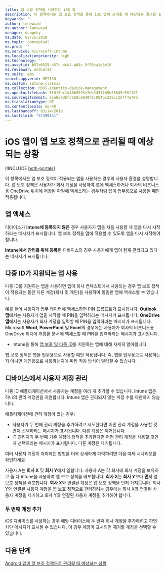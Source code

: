 ```yaml
---
title: 앱 보호 정책을 사용하는 iOS 앱
description: 이 항목에서는 앱 보호 정책을 통해 iOS 앱이 관리될 때 예상되는 결과를 설명합니다.
keywords: ''
author: lenewsad
ms.author: lanewsad
manager: dougeby
ms.date: 02/15/2018
ms.topic: conceptual
ms.prod: ''
ms.service: microsoft-intune
ms.localizationpriority: high
ms.technology: ''
ms.assetid: b57e6525-b57c-4cb4-a84c-9f70ba1e8e19
ms.reviewer: andcerat
ms.suite: ems
search.appverid: MET150
ms.custom: intune-classic
ms.collection: M365-identity-device-management
ms.openlocfilehash: 5f013ec1d40b9593e7eb8d317b5b63545c58f181
ms.sourcegitcommit: 25e6aa3bfce58ce8d9f8c054bc338cc3dff4a78b
ms.translationtype: HT
ms.contentlocale: ko-KR
ms.lasthandoff: 03/14/2019
ms.locfileid: "57399131"
---
```

# <a name="what-to-expect-when-your-ios-app-is-managed-by-app-protection-policies"></a>iOS 앱이 앱 보호 정책으로 관리될 때 예상되는 상황

[!INCLUDE [both-portals](./includes/note-for-both-portals.md)]

 이 항목에서는 앱 보호 정책이 적용되는 앱을 사용하는 경우의 사용자 환경을 설명합니다. 앱 보호 정책은 사용자가 회사 계정을 사용하여 앱에 액세스하거나 회사의 비즈니스용 OneDrive 위치에 저장된 파일에 액세스하는 경우처럼 앱이 업무용으로 사용될 때만 적용됩니다.

##  <a name="access-apps"></a>앱 액세스

디바이스가 **Intune에 등록되지 않은** 경우 사용자가 앱을 처음 사용할 때 앱을 다시 시작하라는 메시지가 표시됩니다. 앱 보호 정책을 앱에 적용할 수 있도록 앱을 다시 시작해야 합니다.

<!--- The following screenshot from the Skype app illustrates this restart request: --->


<!---  ![Screenshot of the iOS device showing PIN prompt](../media/appmanagement/iOS_AppPINPrompt.png) --->

**Intune에서 관리를 위해 등록**된 디바이스의 경우 사용자에게 앱이 현재 관리되고 있다는 메시지가 표시됩니다.

##  <a name="use-apps-with-multi-identity-support"></a>다중 ID가 지원되는 앱 사용

다중 ID를 지원하는 앱을 사용하면 앱이 회사 컨텍스트에서 사용되는 경우 앱 보호 정책이 적용되는 동안 다른 계정(회사 및 개인)을 사용하여 동일한 앱에 액세스할 수 있습니다.  

예를 들어 사용자가 업무 데이터에 액세스하면 PIN 프롬프트가 표시됩니다. **Outlook 앱**에서는 사용자가 앱을 시작할 때 PIN을 입력하라는 메시지가 표시됩니다. **OneDrive 앱**에서는 사용자가 회사 계정을 입력할 때 PIN을 입력하라는 메시지가 표시됩니다.  Microsoft **Word**, **PowerPoint** 및 **Excel**의 경우에는 사용자가 회사의 비즈니스용 OneDrive 위치에 저장된 문서에 액세스할 때 PIN을 입력하라는 메시지가 표시됩니다.

- Intune을 통해 [앱 보호 및 다중 ID](https://www.microsoft.com/cloud-platform/microsoft-intune-apps)를 지원하는 앱에 대해 자세히 알아봅니다.

앱 보호 정책은 앱을 업무용으로 사용할 때만 적용됩니다. 즉, 앱을 업무용으로 사용하는지 아니면 개인용으로 사용하는지에 따라 작동 방식이 달라질 수 있습니다.

##  <a name="manage-user-accounts-on-the-device"></a>디바이스에서 사용자 계정 관리

다중 ID 애플리케이션에서 사용자는 계정을 여러 개 추가할 수 있습니다.  Intune 앱은 하나의 관리 계정만을 지원합니다.  Intune 앱은 관리되지 않는 계정 수를 제한하지 않습니다.

애플리케이션에 관리 계정이 있는 경우:
*   사용자가 두 번째 관리 계정을 추가하려고 시도한다면 어떤 관리 계정을 사용할 것인지 선택하라는 메시지가 표시됩니다.  다른 계정은 제거됩니다.
*   IT 관리자가 두 번째 기존 계정에 정책을 추가한다면 어떤 관리 계정을 사용할 것인지 선택하라는 메시지가 표시됩니다.  다른 계정은 제거됩니다.

여러 사용자 계정이 처리되는 방법을 더욱 상세하게 파악하려면 다음 예제 시나리오를 확인하세요.

사용자 A는 **회사 X** 및 **회사 Y**에서 일합니다. 사용자 A는 각 회사에 회사 계정을 보유하고 둘 다 Intune을 사용하여 앱 보호 정책을 배포합니다. **회사 X**는 **회사 Y**보다 **먼저** 앱 보호 정책을 배포합니다. **회사 X**와 연결된 계정은 앱 보호 정책을 먼저 가져옵니다. 회사 Y와 연결된 사용자 계정을 앱 보호 정책으로 관리하려는 경우에는 회사 X와 연결된 사용자 계정을 제거하고 회사 Y와 연결된 사용자 계정을 추가해야 합니다.

### <a name="add-a-second-account"></a>두 번째 계정 추가

iOS 디바이스를 사용하는 경우 해당 디바이스에 두 번째 회사 계정을 추가하려고 하면 차단 메시지가 표시될 수 있습니다. 이 경우 계정이 표시되면 제거할 계정을 선택할 수 있습니다.

## <a name="next-steps"></a>다음 단계
[Android 앱이 앱 보호 정책으로 관리될 때 예상되는 상황](end-user-mam-apps-android.md)
